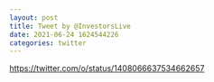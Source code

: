 ```yaml
--- 
layout: post 
title: Tweet by @InvestorsLive 
date: 2021-06-24 1624544226 
categories: twitter 
--- 
```

https://twitter.com/o/status/1408066637534662657